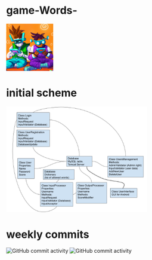 # game-Words-
<img src="https://github.com/Pomog/game-Words-/blob/main/logo.png?raw=true" alt="Words game" style="width:25%;">

# initial scheme
<img src="https://github.com/Pomog/game-Words-/blob/main/Structure.png?raw=true" alt="initial scheme" style="width:75%;">

# weekly commits
![GitHub commit activity](https://img.shields.io/github/commit-activity/w/Pomog/game-Words-)
![GitHub commit activity](https://img.shields.io/github/commit-activity/y/TartuDen/game-Words-)

